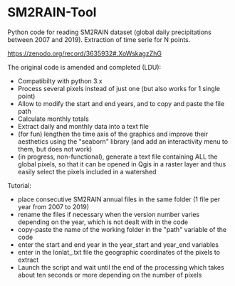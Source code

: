 # SM2RAIN-Tool
Python code for reading SM2RAIN dataset (global daily precipitations between 2007 and 2019).
Extraction of time serie for N points.

https://zenodo.org/record/3635932#.XoWskagzZhG

The original code is amended and completed (LDU):
- Compatibilty with python 3.x
- Process several pixels instead of just one (but also works for 1 single point)
- Allow to modify the start and end years, and to copy and paste the file path
- Calculate monthly totals
- Extract daily and monthly data into a text file
- (for fun) lengthen the time axis of the graphics and improve their aesthetics using the "seaborn" library (and add an interactivity menu to them, but does not work)
- (in progress, non-functional), generate a text file containing ALL the global pixels, so that it can be opened in Qgis in a raster layer and thus easily select the pixels included in a watershed

Tutorial:
- place consecutive SM2RAIN annual files in the same folder (1 file per year from 2007 to 2019)
- rename the files if necessary when the version number varies depending on the year, which is not dealt with in the code
- copy-paste the name of the working folder in the "path" variable of the code
- enter the start and end year in the year_start and year_end variables
- enter in the lonlat_.txt file the geographic coordinates of the pixels to extract
- Launch the script and wait until the end of the processing which takes about ten seconds or more depending on the number of pixels
